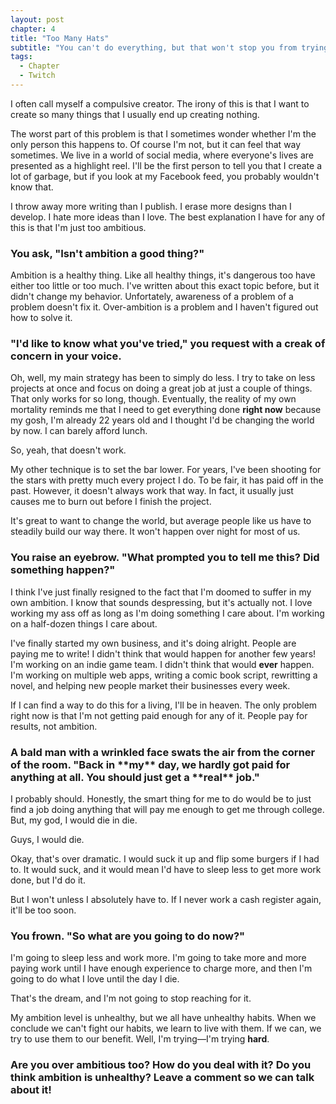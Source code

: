 ```yaml
---
layout: post
chapter: 4
title: "Too Many Hats"
subtitle: "You can't do everything, but that won't stop you from trying"
tags:
  - Chapter
  - Twitch
---
```


I often call myself a compulsive creator. The irony of this is that I want to create so many things that I usually end up creating nothing.

The worst part of this problem is that I sometimes wonder whether I'm the only person this happens to. Of course I'm not, but it can feel that way sometimes. We live in a world of social media, where everyone's lives are presented as a highlight reel. I'll be the first person to tell you that I create a lot of garbage, but if you look at my Facebook feed, you probably wouldn't know that.

I throw away more writing than I publish. I erase more designs than I develop. I hate more ideas than I love. The best explanation I have for any of this is that I'm just too ambitious.

<h3>You ask, "Isn't ambition a good thing?"</h3>

Ambition is a healthy thing. Like all healthy things, it's dangerous too have either too little or too much. I've written about this exact topic before, but it didn't change my behavior. Unfortately, awareness of a problem of a problem doesn't fix it. Over-ambition is a problem and I haven't figured out how to solve it.

<h3>"I'd like to know what you've tried," you request with a creak of concern in your voice.</h3>

Oh, well, my main strategy has been to simply do less. I try to take on less projects at once and focus on doing a great job at just a couple of things. That only works for so long, though. Eventually, the reality of my own mortality reminds me that I need to get everything done **right now** because my gosh, I'm already 22 years old and I thought I'd be changing the world by now. I can barely afford lunch.

So, yeah, that doesn't work.

My other technique is to set the bar lower. For years, I've been shooting for the stars with pretty much every project I do. To be fair, it has paid off in the past. However, it doesn't always work that way. In fact, it usually just causes me to burn out before I finish the project.

It's great to want to change the world, but average people like us have to steadily build our way there. It won't happen over night for most of us.

<h3>You raise an eyebrow. "What prompted you to tell me this? Did something happen?"</h3>

I think I've just finally resigned to the fact that I'm doomed to suffer in my own ambition. I know that sounds despressing, but it's actually not. I love working my ass off as long as I'm doing something I care about. I'm working on a half-dozen things I care about.

I've finally started my own business, and it's doing alright. People are paying me to write! I didn't think that would happen for another few years! I'm working on an indie game team. I didn't think that would **ever** happen. I'm working on multiple web apps, writing a comic book script, rewritting a novel, and helping new people market their businesses every week.

If I can find a way to do this for a living, I'll be in heaven. The only problem right now is that I'm not getting paid enough for any of it. People pay for results, not ambition.

<h3>A bald man with a wrinkled face swats the air from the corner of the room. "Back in **my** day, we hardly got paid for anything at all. You should just get a **real** job."</h3>

I probably should. Honestly, the smart thing for me to do would be to just find a job doing anything that will pay me enough to get me through college. But, my god, I would die in die.

Guys, I would die.

Okay, that's over dramatic. I would suck it up and flip some burgers if I had to. It would suck, and it would mean I'd have to sleep less to get more work done, but I'd do it.

But I won't unless I absolutely have to. If I never work a cash register again, it'll be too soon.

<h3>You frown. "So what are you going to do now?"</h3>

I'm going to sleep less and work more. I'm going to take more and more paying work until I have enough experience to charge more, and then I'm going to do what I love until the day I die.

That's the dream, and I'm not going to stop reaching for it.

My ambition level is unhealthy, but we all have unhealthy habits. When we conclude we can't fight our habits, we learn to live with them. If we can, we try to use them to our benefit. Well, I'm trying—I'm trying **hard**.


<h3>Are you over ambitious too? How do you deal with it? Do you think ambition is unhealthy? Leave a comment so we can talk about it!</h3>
